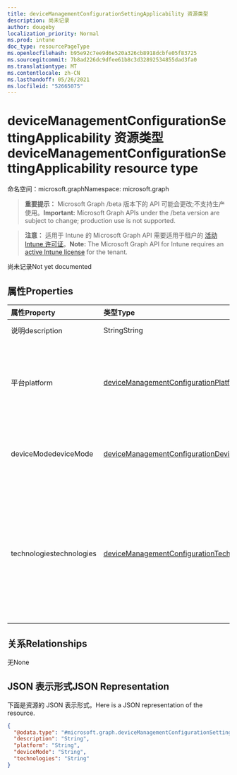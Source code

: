 ```yaml
---
title: deviceManagementConfigurationSettingApplicability 资源类型
description: 尚未记录
author: dougeby
localization_priority: Normal
ms.prod: intune
doc_type: resourcePageType
ms.openlocfilehash: b95e92c7ee9d6e520a326cb8918dcbfe05f83725
ms.sourcegitcommit: 7b8ad226dc9dfee61b8c3d32892534855dad3fa0
ms.translationtype: MT
ms.contentlocale: zh-CN
ms.lasthandoff: 05/26/2021
ms.locfileid: "52665075"
---
```

# <a name="devicemanagementconfigurationsettingapplicability-resource-type"></a><span data-ttu-id="47d72-103">deviceManagementConfigurationSettingApplicability 资源类型</span><span class="sxs-lookup"><span data-stu-id="47d72-103">deviceManagementConfigurationSettingApplicability resource type</span></span>

<span data-ttu-id="47d72-104">命名空间：microsoft.graph</span><span class="sxs-lookup"><span data-stu-id="47d72-104">Namespace: microsoft.graph</span></span>

> <span data-ttu-id="47d72-105">**重要提示：** Microsoft Graph /beta 版本下的 API 可能会更改;不支持生产使用。</span><span class="sxs-lookup"><span data-stu-id="47d72-105">**Important:** Microsoft Graph APIs under the /beta version are subject to change; production use is not supported.</span></span>

> <span data-ttu-id="47d72-106">**注意：** 适用于 Intune 的 Microsoft Graph API 需要适用于租户的 [活动 Intune 许可证](https://go.microsoft.com/fwlink/?linkid=839381)。</span><span class="sxs-lookup"><span data-stu-id="47d72-106">**Note:** The Microsoft Graph API for Intune requires an [active Intune license](https://go.microsoft.com/fwlink/?linkid=839381) for the tenant.</span></span>

<span data-ttu-id="47d72-107">尚未记录</span><span class="sxs-lookup"><span data-stu-id="47d72-107">Not yet documented</span></span>

## <a name="properties"></a><span data-ttu-id="47d72-108">属性</span><span class="sxs-lookup"><span data-stu-id="47d72-108">Properties</span></span>
|<span data-ttu-id="47d72-109">属性</span><span class="sxs-lookup"><span data-stu-id="47d72-109">Property</span></span>|<span data-ttu-id="47d72-110">类型</span><span class="sxs-lookup"><span data-stu-id="47d72-110">Type</span></span>|<span data-ttu-id="47d72-111">说明</span><span class="sxs-lookup"><span data-stu-id="47d72-111">Description</span></span>|
|:---|:---|:---|
|<span data-ttu-id="47d72-112">说明</span><span class="sxs-lookup"><span data-stu-id="47d72-112">description</span></span>|<span data-ttu-id="47d72-113">String</span><span class="sxs-lookup"><span data-stu-id="47d72-113">String</span></span>|<span data-ttu-id="47d72-114">设置说明</span><span class="sxs-lookup"><span data-stu-id="47d72-114">description of the setting</span></span>|
|<span data-ttu-id="47d72-115">平台</span><span class="sxs-lookup"><span data-stu-id="47d72-115">platform</span></span>|[<span data-ttu-id="47d72-116">deviceManagementConfigurationPlatforms</span><span class="sxs-lookup"><span data-stu-id="47d72-116">deviceManagementConfigurationPlatforms</span></span>](../resources/intune-deviceconfigv2-devicemanagementconfigurationplatforms.md)|<span data-ttu-id="47d72-117">可以应用平台设置。</span><span class="sxs-lookup"><span data-stu-id="47d72-117">Platform setting can be applied on.</span></span> <span data-ttu-id="47d72-118">可取值为：`none`、`macOS`、`windows10X`、`windows10`。</span><span class="sxs-lookup"><span data-stu-id="47d72-118">Possible values are: `none`, `macOS`, `windows10X`, `windows10`.</span></span>|
|<span data-ttu-id="47d72-119">deviceMode</span><span class="sxs-lookup"><span data-stu-id="47d72-119">deviceMode</span></span>|[<span data-ttu-id="47d72-120">deviceManagementConfigurationDeviceMode</span><span class="sxs-lookup"><span data-stu-id="47d72-120">deviceManagementConfigurationDeviceMode</span></span>](../resources/intune-deviceconfigv2-devicemanagementconfigurationdevicemode.md)|<span data-ttu-id="47d72-121">可应用设置的设备模式。</span><span class="sxs-lookup"><span data-stu-id="47d72-121">Device Mode that setting can be applied on.</span></span> <span data-ttu-id="47d72-122">可取值为：`none`、`kiosk`。</span><span class="sxs-lookup"><span data-stu-id="47d72-122">Possible values are: `none`, `kiosk`.</span></span>|
|<span data-ttu-id="47d72-123">technologies</span><span class="sxs-lookup"><span data-stu-id="47d72-123">technologies</span></span>|[<span data-ttu-id="47d72-124">deviceManagementConfigurationTechnologies</span><span class="sxs-lookup"><span data-stu-id="47d72-124">deviceManagementConfigurationTechnologies</span></span>](../resources/intune-deviceconfigv2-devicemanagementconfigurationtechnologies.md)|<span data-ttu-id="47d72-125">可通过哪些技术渠道部署此设置。</span><span class="sxs-lookup"><span data-stu-id="47d72-125">Which technology channels this setting can be deployed through.</span></span> <span data-ttu-id="47d72-126">可取值为：`none`、`mdm`、`windows10XManagement`、`configManager`、`microsoftSense`。</span><span class="sxs-lookup"><span data-stu-id="47d72-126">Possible values are: `none`, `mdm`, `windows10XManagement`, `configManager`, `microsoftSense`.</span></span>|

## <a name="relationships"></a><span data-ttu-id="47d72-127">关系</span><span class="sxs-lookup"><span data-stu-id="47d72-127">Relationships</span></span>
<span data-ttu-id="47d72-128">无</span><span class="sxs-lookup"><span data-stu-id="47d72-128">None</span></span>

## <a name="json-representation"></a><span data-ttu-id="47d72-129">JSON 表示形式</span><span class="sxs-lookup"><span data-stu-id="47d72-129">JSON Representation</span></span>
<span data-ttu-id="47d72-130">下面是资源的 JSON 表示形式。</span><span class="sxs-lookup"><span data-stu-id="47d72-130">Here is a JSON representation of the resource.</span></span>
<!-- {
  "blockType": "resource",
  "@odata.type": "microsoft.graph.deviceManagementConfigurationSettingApplicability"
}
-->
``` json
{
  "@odata.type": "#microsoft.graph.deviceManagementConfigurationSettingApplicability",
  "description": "String",
  "platform": "String",
  "deviceMode": "String",
  "technologies": "String"
}
```




